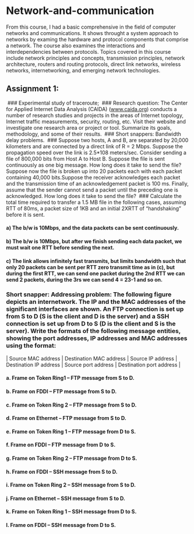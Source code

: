 # Network-and-communication
From this course, I had a basic comprehensive in the field of computer networks and communications. 
It shows throught a system approach to networks by examing the hardware and protocol components that comprise a network.
The course also examines the interactions and interdependencies between protocols. 
Topics covered in this course include network principles and concepts, transmission principles, network architecture, 
routers and routing protocols, direct link networks, wireless networks, internetworking, and emerging network technologies.

## Assignment 1: 
  ### Experimental study of traceroute;
  ### Research question: The Center for Applied Internet Data Analysis (CAIDA) (www.caida.org) conducts a number of research studies and projects in the areas of Internet topology, Internet traffic measurements, security, routing, etc. Visit their website and investigate one research area or project or tool. Summarize its goals, methodology, and some of their results.
  ### Short snappers: Bandwidth delay problems.
  ### Suppose two hosts, A and B, are separated by 20,000 kilometers and are connected by a direct link of R = 2 Mbps. Suppose the propagation speed over the link is 2.5*108 meters/sec. Consider sending a file of 800,000 bits from Host A to Host B. Suppose the file is sent continuously as one big message. How long does it take to send the file? Suppose now the file is broken up into 20 packets each with each packet containing 40,000 bits.Suppose the receiver acknowledges each packet and the transmission time of an acknowledgement packet is 100 ms. Finally, assume that the sender cannot send a packet until the preceding one is acknowledged. How long does it take to send the file?
  ### Calculate the total time required to transfer a 1.5 MB file in the following cases, assuming RTT of 80ms, a packet size of 1KB and an initial 2XRTT of “handshaking” before it is sent.
  #### a) The b/w is 10Mbps, and the data packets can be sent continuously.
  #### b) The b/w is 10Mbps, but after we finish sending each data packet, we must wait one RTT before sending the next. 
  #### c) The link allows infinitely fast transmits, but limits bandwidth such that only 20 packets can be sent per RTT zero transmit time as in (c), but during the first RTT, we can send one packet during the 2nd RTT we can send 2 packets, during the 3rs we can send 4 = 23-1 and so on.
  ### Short snapper: Addressing problem: The following figure depicts an internetwork. The IP and the MAC addresses of the significant interfaces are shown. An FTP connection is set up from S to D (S is the client and D is the server) and a SSH connection is set up from D to S (D is the client and S is the server). Write the formats of the following message entities, showing the port addresses, IP addresses and MAC addresses using the format:
| Source MAC address  | Destination MAC address  | Source IP address |  Destination IP address  | Source port address  | Destination port address |
 #### a. Frame on Token Ring1 – FTP message from S to D.
 #### b. Frame on FDDI – FTP message from S to D.
 #### c. Frame on Token Ring 2 – FTP message from S to D.
 #### d. Frame on Ethernet – FTP message from S to D.
 #### e. Frame on Token Ring 1 – FTP message from D to S.
 #### f. Frame on FDDI – FTP message from D to S.
 #### g. Frame on Token Ring 2 – FTP message from D to S.
 #### h. Frame on FDDI – SSH message from S to D.
 #### i. Frame on Token Ring 2 – SSH message from S to D.
 #### j. Frame on Ethernet – SSH message from S to D.
 #### k. Frame on Token Ring 1 – SSH message from D to S.
 #### l. Frame on FDDI – SSH message from D to S.


